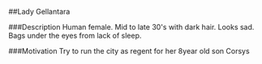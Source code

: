 ##Lady Gellantara

###Description
Human female. Mid to late 30's with dark hair. Looks sad. Bags under the eyes from lack of sleep. 

###Motivation
Try to run the city as regent for her 8year old son Corsys
